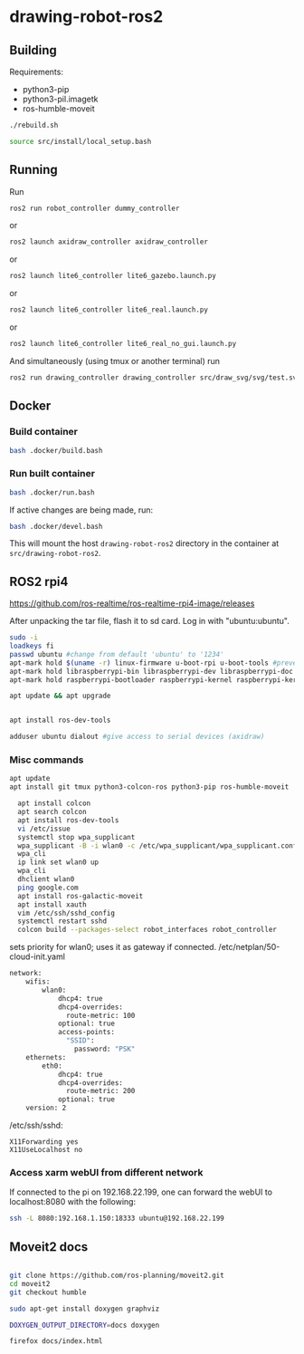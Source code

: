 # drawing-robot-ros2

## Building

Requirements:
- python3-pip 
- python3-pil.imagetk
- ros-humble-moveit

``` sh
./rebuild.sh
```
``` sh
source src/install/local_setup.bash
```

## Running
Run
``` sh
ros2 run robot_controller dummy_controller
```
or
``` sh
ros2 launch axidraw_controller axidraw_controller
```
or
``` sh
ros2 launch lite6_controller lite6_gazebo.launch.py
```
or
``` sh
ros2 launch lite6_controller lite6_real.launch.py
```
or
``` sh
ros2 launch lite6_controller lite6_real_no_gui.launch.py
```

And simultaneously (using tmux or another terminal) run
``` sh
ros2 run drawing_controller drawing_controller src/draw_svg/svg/test.svg
```
## Docker
### Build container

``` sh
bash .docker/build.bash
```

### Run built container
``` sh
bash .docker/run.bash
```

If active changes are being made, run:
``` sh
bash .docker/devel.bash
```
This will mount the host `drawing-robot-ros2` directory in the container at `src/drawing-robot-ros2`.
## ROS2 rpi4
https://github.com/ros-realtime/ros-realtime-rpi4-image/releases

After unpacking the tar file, flash it to sd card.
Log in with "ubuntu:ubuntu".

``` sh
sudo -i
loadkeys fi
passwd ubuntu #change from default 'ubuntu' to '1234'
apt-mark hold $(uname -r) linux-firmware u-boot-rpi u-boot-tools #prevent kernel updates
apt-mark hold libraspberrypi-bin libraspberrypi-dev libraspberrypi-doc libraspberrypi0
apt-mark hold raspberrypi-bootloader raspberrypi-kernel raspberrypi-kernel-headers

apt update && apt upgrade


apt install ros-dev-tools
```
``` sh
adduser ubuntu dialout #give access to serial devices (axidraw)
``` 

### Misc commands
``` sh
apt update
apt install git tmux python3-colcon-ros python3-pip ros-humble-moveit
``` 

``` sh
  apt install colcon
  apt search colcon
  apt install ros-dev-tools
  vi /etc/issue
  systemctl stop wpa_supplicant
  wpa_supplicant -B -i wlan0 -c /etc/wpa_supplicant/wpa_supplicant.conf
  wpa_cli
  ip link set wlan0 up
  wpa_cli
  dhclient wlan0
  ping google.com
  apt install ros-galactic-moveit
  apt install xauth
  vim /etc/ssh/sshd_config
  systemctl restart sshd
  colcon build --packages-select robot_interfaces robot_controller
```

sets priority for wlan0; uses it as gateway if connected.
/etc/netplan/50-cloud-init.yaml
``` sh
network:
    wifis:
        wlan0:
            dhcp4: true
            dhcp4-overrides:
              route-metric: 100
            optional: true
            access-points:
              "SSID":
                password: "PSK"
    ethernets:
        eth0:
            dhcp4: true
            dhcp4-overrides:
              route-metric: 200
            optional: true
    version: 2
```
/etc/ssh/sshd:
```
X11Forwarding yes
X11UseLocalhost no
```

### Access xarm webUI from different network
If connected to the pi on 192.168.22.199, one can forward the webUI to localhost:8080 with the following:
``` sh
ssh -L 8080:192.168.1.150:18333 ubuntu@192.168.22.199
```

## Moveit2 docs

``` sh

git clone https://github.com/ros-planning/moveit2.git
cd moveit2
git checkout humble

sudo apt-get install doxygen graphviz

DOXYGEN_OUTPUT_DIRECTORY=docs doxygen

firefox docs/index.html

```
